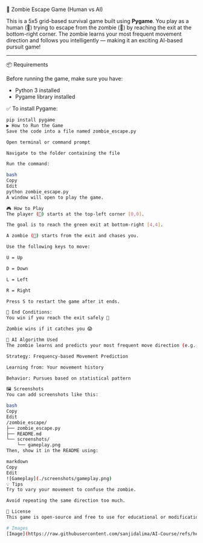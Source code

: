 🧟 Zombie Escape Game (Human vs AI)

This is a 5x5 grid-based survival game built using **Pygame**. You play as a human (🧑) trying to escape from the zombie (🧟) by reaching the exit at the bottom-right corner. The zombie learns your most frequent movement direction and follows you intelligently — making it an exciting AI-based pursuit game!

---

📦 Requirements

Before running the game, make sure you have:

- Python 3 installed
- Pygame library installed

✅ To install Pygame:
```bash
pip install pygame
▶️ How to Run the Game
Save the code into a file named zombie_escape.py

Open terminal or command prompt

Navigate to the folder containing the file

Run the command:

bash
Copy
Edit
python zombie_escape.py
A window will open to play the game.

🎮 How to Play
The player (🧑) starts at the top-left corner [0,0].

The goal is to reach the green exit at bottom-right [4,4].

A zombie (🧟) starts from the exit and chases you.

Use the following keys to move:

U = Up

D = Down

L = Left

R = Right

Press S to restart the game after it ends.

📢 End Conditions:
You win if you reach the exit safely 🏁

Zombie wins if it catches you 😱

🧠 AI Algorithm Used
The zombie learns and predicts your most frequent move direction (e.g., if you go right often, it follows that direction). This makes the AI dynamic and harder to escape.

Strategy: Frequency-based Movement Prediction

Learning from: Your movement history

Behavior: Pursues based on statistical pattern

🖼️ Screenshots
You can add screenshots like this:

bash
Copy
Edit
/zombie_escape/
├── zombie_escape.py
├── README.md
└── screenshots/
    └── gameplay.png
Then, show it in the README using:

markdown
Copy
Edit
![Gameplay](./screenshots/gameplay.png)
💡 Tips
Try to vary your movement to confuse the zombie.

Avoid repeating the same direction too much.

📜 License
This game is open-source and free to use for educational or modification purposes.

# Images
[Image](https://raw.githubusercontent.com/sanjidalima/AI-Course/refs/heads/main/AI%20Games/Zoombie_escape/Image/Zhombie_Escapde.PNG)
